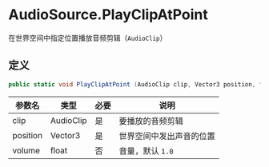# AudioSource.PlayClipAtPoint

在世界空间中指定位置播放音频剪辑（`AudioClip`）

## 定义

```csharp
public static void PlayClipAtPoint (AudioClip clip, Vector3 position, float volume= 1.0F);
```

| 参数名   | 类型      | 必要 | 说明                     |
| -------- | --------- | ---- | ------------------------ |
| clip     | AudioClip | 是   | 要播放的音频剪辑         |
| position | Vector3   | 是   | 世界空间中发出声音的位置 |
| volume   | float     | 否   | 音量，默认 `1.0`         |

